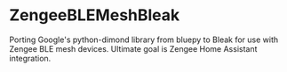 # ZengeeBLEMeshBleak
Porting Google's python-dimond library from bluepy to Bleak for use with Zengee BLE mesh devices. Ultimate goal is Zengee Home Assistant integration.

